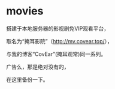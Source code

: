 # movies

搭建于本地服务器的影视剧免VIP观看平台，

取名为“掩耳影院”（<a href="//mv.covear.top">http://mv.covear.top/</a>），

与我的博客“CovEar”(掩耳观常)同一系列。

广告么，那是绝对没有的，

在这里备份一下。
